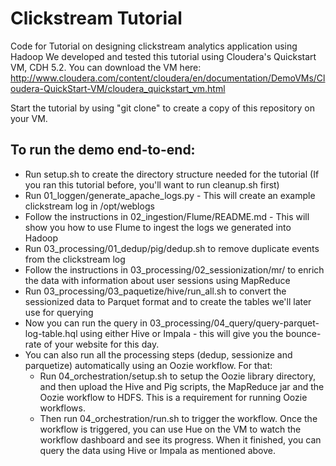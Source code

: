 # Clickstream Tutorial


Code for Tutorial on designing clickstream analytics application using Hadoop
We developed and tested this tutorial using Cloudera's Quickstart VM, CDH 5.2.
You can download the VM here: http://www.cloudera.com/content/cloudera/en/documentation/DemoVMs/Cloudera-QuickStart-VM/cloudera_quickstart_vm.html

Start the tutorial by using "git clone" to create a copy of this repository on your VM.

## To run the demo end-to-end:
* Run setup.sh to create the directory structure needed for the tutorial (If you ran this tutorial before, you'll want to run cleanup.sh first)
* Run 01_loggen/generate_apache_logs.py - This will create an example clickstream log in /opt/weblogs
* Follow the instructions in 02_ingestion/Flume/README.md - This will show you how to use Flume to ingest the logs we generated into Hadoop
* Run 03_processing/01_dedup/pig/dedup.sh to remove duplicate events from the clickstream log
* Follow the instructions in 03_processing/02_sessionization/mr/ to enrich the data with information about user sessions using MapReduce
* Run 03_processing/03_paquetize/hive/run_all.sh to convert the sessionized data to Parquet format and to create the tables we'll later use for querying
* Now you can run the query in 03_processing/04_query/query-parquet-log-table.hql using either Hive or Impala - this will give you the bounce-rate of your website for this day.
* You can also run all the processing steps (dedup, sessionize and parquetize) automatically using an Oozie workflow. For that:
    * Run 04_orchestration/setup.sh to setup the Oozie library directory, and then upload the Hive and Pig scripts, the MapReduce jar and the Oozie workflow to HDFS. This is a requirement for running Oozie workflows.
    * Then run 04_orchestration/run.sh to trigger the workflow. Once the workflow is triggered, you can use Hue on the VM to watch the workflow dashboard and see its progress. When it finished, you can query the data using Hive or Impala as mentioned above.



